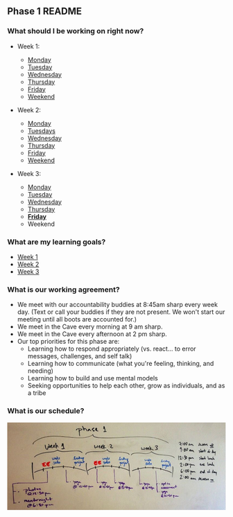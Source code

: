 ## Phase 1 README
### What should I be working on right now?
- Week 1:
  - [Monday](week-1/monday.md)
  - [Tuesday](https://gist.github.com/brickthorn/70d50a69fc15a5a4f88e)
  - [Wednesday](https://gist.github.com/brickthorn/c207b922a45c3880a58d)
  - [Thursday](https://gist.github.com/brickthorn/9308e8ade224c58797a8)
  - [Friday](https://gist.github.com/brickthorn/3d39e0fd643c889fe839)
  - [Weekend](https://gist.github.com/brickthorn/6a5f9d0e8b553081b4b0)

- Week 2:
  - [Monday](https://gist.github.com/brickthorn/73d66ed3de195561ea37)
  - [Tuesdays](https://gist.github.com/labe/ed256a6b4f48b7d87273)
  - [Wednesday](https://gist.github.com/labe/333bb6be122deac6e939)
  - [Thursday](https://gist.github.com/labe/722a8969c33ae83e503b)
  - [Friday](https://gist.github.com/labe/01b84a75712a7897bdf6)
  - [Weekend](https://gist.github.com/labe/2ae0b23a790c9ea77663)

- Week 3:
  - [Monday](https://gist.github.com/brickthorn/69c7b85b3e7c5c5d802a)
  - [Tuesday](https://gist.github.com/brickthorn/6e123310a226ffbb374f)
  - [Wednesday](https://gist.github.com/brickthorn/c9e882f069219257f4ae)
  - [Thursday](https://gist.github.com/brickthorn/5c005925cc66a70e5599)
  - **[Friday](https://gist.github.com/brickthorn/f1c97148ea2acdb1387c)**
  - Weekend

### What are my learning goals?
- [Week 1](https://gist.github.com/dbc-challenges/3e4ea14543cde43d89ca)
- [Week 2](https://gist.github.com/dbc-challenges/3c983819a8604593791b)
- [Week 3](https://gist.github.com/dbc-challenges/1da8d51de6229fedd73a)

### What is our working agreement?

- We meet with our accountability buddies at 8:45am sharp every week day. (Text or call your buddies if they are not present. We won't start our meeting until all boots are accounted for.)
- We meet in the Cave every morning at 9 am sharp.
- We meet in the Cave every afternoon at 2 pm sharp.
- Our top priorities for this phase are:
  - Learning how to respond appropriately (vs. react… to error messages, challenges, and self talk)
  - Learning how to communicate (what you're feeling, thinking, and needing)
  - Learning how to build and use mental models
  - Seeking opportunities to help each other, grow as individuals, and as a tribe

### What is our schedule?

![phase 1 schedule](phase-schedule.png)
